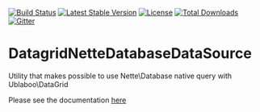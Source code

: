[![Build Status](https://travis-ci.org/ublaboo/datagrid-nette-database-data-source.svg?branch=master)](https://travis-ci.org/ublaboo/datagrid-nette-database-data-source)
[![Latest Stable Version](https://poser.pugx.org/ublaboo/datagrid-nette-database-data-source/v/stable)](https://packagist.org/packages/ublaboo/datagrid-nette-database-data-source)
[![License](https://poser.pugx.org/ublaboo/datagrid-nette-database-data-source/license)](https://packagist.org/packages/ublaboo/datagrid-nette-database-data-source)
[![Total Downloads](https://poser.pugx.org/ublaboo/datagrid-nette-database-data-source/downloads)](https://packagist.org/packages/ublaboo/datagrid-nette-database-data-source)
[![Gitter](https://img.shields.io/gitter/room/nwjs/nw.js.svg)](https://gitter.im/ublaboo/help)

# DatagridNetteDatabaseDataSource
Utility that makes possible to use Nette\Database native query with Ublaboo\DataGrid

Please see the documentation [here](http://ublaboo.paveljanda.com/datagrid-nette-database-data-source/)
